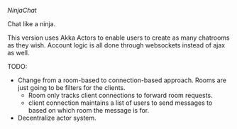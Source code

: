 *NinjaChat*

Chat like a ninja.

This version uses Akka Actors to enable users to create as many chatrooms as they 
wish. Account logic is all done through websockets instead of ajax as well.



TODO:
* Change from a room-based to connection-based approach. Rooms are just going to
be filters for the clients.
	* Room only tracks client connections to forward room requests.
	* client connection maintains a list of users to send messages to based on which
	room the message is for.
* Decentralize actor system.
	